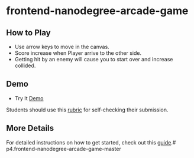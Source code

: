 # frontend-nanodegree-arcade-game

## How to Play
* Use arrow keys to move in the canvas.
* Score increase when Player arrive to the other side.
* Getting hit by an enemy will cause you to start over and increase collided.

## Demo
* Try It [Demo]()

Students should use this [rubric](https://review.udacity.com/#!/projects/2696458597/rubric) for self-checking their submission.

## More Details
For detailed instructions on how to get started, check out this [guide](https://docs.google.com/document/d/1v01aScPjSWCCWQLIpFqvg3-vXLH2e8_SZQKC8jNO0Dc/pub?embedded=true).# p4.frontend-nanodegree-arcade-game-master
